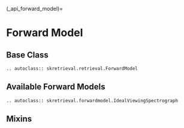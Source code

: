 (_api_forward_model)=
# Forward Model

## Base Class
```{eval-rst}
.. autoclass:: skretrieval.retrieval.ForwardModel

```

## Available Forward Models
```{eval-rst}
.. autoclass:: skretrieval.forwardmodel.IdealViewingSpectrograph

```

## Mixins
